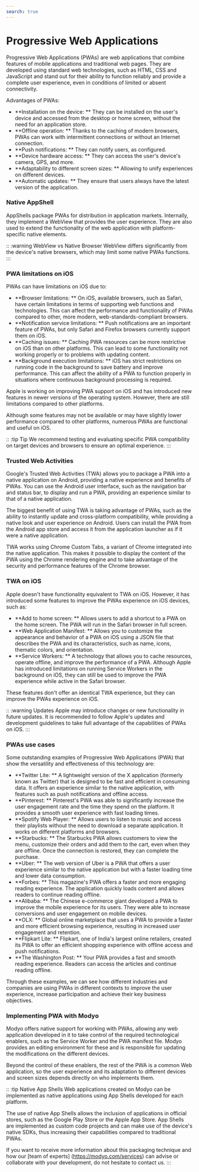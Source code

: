 ```yaml
---
search: true
---
```


# Progressive Web Applications

Progressive Web Applications (PWAs) are web applications that combine features of mobile applications and traditional web pages. They are developed using standard web technologies, such as HTML, CSS and JavaScript and stand out for their ability to function reliably and provide a complete user experience, even in conditions of limited or absent connectivity.

Advantages of PWAs:

- **Installation on the device: ** They can be installed on the user's device and accessed from the desktop or home screen, without the need for an application store.
- **Offline operation: ** Thanks to the caching of modern browsers, PWAs can work with intermittent connections or without an Internet connection.
- **Push notifications: ** They can notify users, as configured.
- **Device hardware access: ** They can access the user's device's camera, GPS, and more.
- **Adaptability to different screen sizes: ** Allowing to unify experiences on different devices.
- **Automatic updates: ** They ensure that users always have the latest version of the application.


### Native AppShell

AppShells package PWAs for distribution in application markets. Internally, they implement a WebView that provides the user experience. They are also used to extend the functionality of the web application with platform-specific native elements.

:: :warning WebView vs Native Browser
WebView differs significantly from the device's native browsers, which may limit some native PWAs functions.
:::

### PWA limitations on iOS

PWAs can have limitations on iOS due to:

- **Browser limitations: ** On iOS, available browsers, such as Safari, have certain limitations in terms of supporting web functions and technologies. This can affect the performance and functionality of PWAs compared to other, more modern, web-standards-compliant browsers.
- **Notification service limitations: ** Push notifications are an important feature of PWAs, but only Safari and Firefox browsers currently support them on iOS.
- **Caching issues: ** Caching PWA resources can be more restrictive on iOS than on other platforms. This can lead to some functionality not working properly or to problems with updating content.
- **Background execution limitations: ** iOS has strict restrictions on running code in the background to save battery and improve performance. This can affect the ability of a PWA to function properly in situations where continuous background processing is required.

Apple is working on improving PWA support on iOS and has introduced new features in newer versions of the operating system. However, there are still limitations compared to other platforms.

Although some features may not be available or may have slightly lower performance compared to other platforms, numerous PWAs are functional and useful on iOS.

:: :tip Tip
We recommend testing and evaluating specific PWA compatibility on target devices and browsers to ensure an optimal experience.
:::


### Trusted Web Activities

Google's Trusted Web Activities (TWA) allows you to package a PWA into a native application on Android, providing a native experience and benefits of PWAs. You can use the Android user interface, such as the navigation bar and status bar, to display and run a PWA, providing an experience similar to that of a native application.

The biggest benefit of using TWA is taking advantage of PWAs, such as the ability to instantly update and cross-platform compatibility, while providing a native look and user experience on Android. Users can install the PWA from the Android app store and access it from the application launcher as if it were a native application.

TWA works using Chrome Custom Tabs, a variant of Chrome integrated into the native application. This makes it possible to display the content of the PWA using the Chrome rendering engine and to take advantage of the security and performance features of the Chrome browser.


### TWA on iOS

Apple doesn't have functionality equivalent to TWA on iOS. However, it has introduced some features to improve the PWAs experience on iOS devices, such as:

- **Add to home screen: ** Allows users to add a shortcut to a PWA on the home screen. The PWA will run in the Safari browser in full screen.
- **Web Application Manifest: ** Allows you to customize the appearance and behavior of a PWA on iOS using a JSON file that describes the PWA and its characteristics, such as name, icons, thematic colors, and orientation.
- **Service Workers: ** A technology that allows you to cache resources, operate offline, and improve the performance of a PWA. Although Apple has introduced limitations on running Service Workers in the background on iOS, they can still be used to improve the PWA experience while active in the Safari browser.

These features don't offer an identical TWA experience, but they can improve the PWAs experience on iOS.

:: :warning Updates
Apple may introduce changes or new functionality in future updates. It is recommended to follow Apple's updates and development guidelines to take full advantage of the capabilities of PWAs on iOS.
:::


### PWAs use cases

Some outstanding examples of Progressive Web Applications (PWA) that show the versatility and effectiveness of this technology are:

- **Twitter Lite: ** A lightweight version of the X application (formerly known as Twitter) that is designed to be fast and efficient in consuming data. It offers an experience similar to the native application, with features such as push notifications and offline access.
- **Pinterest: ** Pinterest's PWA was able to significantly increase the user engagement rate and the time they spend on the platform. It provides a smooth user experience with fast loading times.
- **Spotify Web Player: ** Allows users to listen to music and access their playlists without the need to download a separate application. It works on different platforms and browsers.
- **Starbucks: ** The Starbucks PWA allows customers to view the menu, customize their orders and add them to the cart, even when they are offline. Once the connection is restored, they can complete the purchase.
- **Uber: ** The web version of Uber is a PWA that offers a user experience similar to the native application but with a faster loading time and lower data consumption.
- **Forbes: ** This magazine's PWA offers a faster and more engaging reading experience. The application quickly loads content and allows readers to continue reading offline.
- **Alibaba: ** The Chinese e-commerce giant developed a PWA to improve the mobile experience for its users. They were able to increase conversions and user engagement on mobile devices.
- **OLX: ** Global online marketplace that uses a PWA to provide a faster and more efficient browsing experience, resulting in increased user engagement and retention.
- **Flipkart Lite: ** Flipkart, one of India's largest online retailers, created its PWA to offer an efficient shopping experience with offline access and push notifications.
- **The Washington Post: ** Your PWA provides a fast and smooth reading experience. Readers can access the articles and continue reading offline.

Through these examples, we can see how different industries and companies are using PWAs in different contexts to improve the user experience, increase participation and achieve their key business objectives.


### Implementing PWA with Modyo

Modyo offers native support for working with PWAs, allowing any web application developed in it to take control of the required technological enablers, such as the Service Worker and the PWA manifest file. Modyo provides an editing environment for these and is responsible for updating the modifications on the different devices.

Beyond the control of these enablers, the rest of the PWA is a common Web application, so the user experience and its adaptation to different devices and screen sizes depends directly on who implements them.

:: :tip Native App Shells
Web applications created on Modyo can be implemented as native applications using App Shells developed for each platform.

The use of native App Shells allows the inclusion of applications in official stores, such as the Google Play Store or the Apple App Store. App Shells are implemented as custom code projects and can make use of the device's native SDKs, thus increasing their capabilities compared to traditional PWAs.

If you want to receive more information about this packaging technique and how our [team of experts] (https://modyo.com/services) can advise or collaborate with your development, do not hesitate to contact us.
:::
